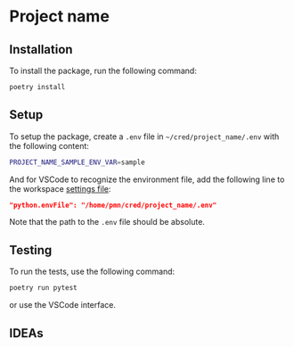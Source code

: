 # Project name

## Installation

To install the package, run the following command:

```bash
poetry install
```

## Setup

To setup the package, create a `.env` file in `~/cred/project_name/.env` with the following content:

```bash
PROJECT_NAME_SAMPLE_ENV_VAR=sample
```

And for VSCode to recognize the environment file, add the following line to the
workspace [settings file](.vscode/settings.json):

```json
"python.envFile": "/home/pmn/cred/project_name/.env"
```

Note that the path to the `.env` file should be absolute.

## Testing

To run the tests, use the following command:

```bash
poetry run pytest
```

or use the VSCode interface.

## IDEAs